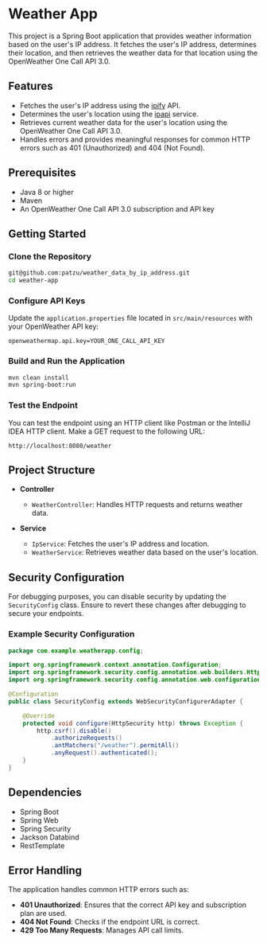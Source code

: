 
# Weather App

This project is a Spring Boot application that provides weather information based on the user's IP address.
It fetches the user's IP address, determines their location, and then retrieves the weather data for that location using
the OpenWeather One Call API 3.0.

## Features

- Fetches the user's IP address using the [ipify](https://www.ipify.org/) API.
- Determines the user's location using the [ipapi](https://ipapi.co/) service.
- Retrieves current weather data for the user's location using the OpenWeather One Call API 3.0.
- Handles errors and provides meaningful responses for common HTTP errors such as 401 (Unauthorized) and 404 (Not Found).

## Prerequisites

- Java 8 or higher
- Maven
- An OpenWeather One Call API 3.0 subscription and API key

## Getting Started

### Clone the Repository

```bash
git@github.com:patzu/weather_data_by_ip_address.git
cd weather-app
```

### Configure API Keys

Update the `application.properties` file located in `src/main/resources` with your OpenWeather API key:

```properties
openweathermap.api.key=YOUR_ONE_CALL_API_KEY
```

### Build and Run the Application

```bash
mvn clean install
mvn spring-boot:run
```

### Test the Endpoint

You can test the endpoint using an HTTP client like Postman or the IntelliJ IDEA HTTP client. Make a GET request to the following URL:

```
http://localhost:8080/weather
```

## Project Structure

- **Controller**
  - `WeatherController`: Handles HTTP requests and returns weather data.

- **Service**
  - `IpService`: Fetches the user's IP address and location.
  - `WeatherService`: Retrieves weather data based on the user's location.

## Security Configuration

For debugging purposes, you can disable security by updating the `SecurityConfig` class. 
Ensure to revert these changes after debugging to secure your endpoints.

### Example Security Configuration

```java
package com.example.weatherapp.config;

import org.springframework.context.annotation.Configuration;
import org.springframework.security.config.annotation.web.builders.HttpSecurity;
import org.springframework.security.config.annotation.web.configuration.WebSecurityConfigurerAdapter;

@Configuration
public class SecurityConfig extends WebSecurityConfigurerAdapter {

    @Override
    protected void configure(HttpSecurity http) throws Exception {
        http.csrf().disable()
            .authorizeRequests()
            .antMatchers("/weather").permitAll()
            .anyRequest().authenticated();
    }
}
```

## Dependencies

- Spring Boot
- Spring Web
- Spring Security
- Jackson Databind
- RestTemplate

## Error Handling

The application handles common HTTP errors such as:
- **401 Unauthorized**: Ensures that the correct API key and subscription plan are used.
- **404 Not Found**: Checks if the endpoint URL is correct.
- **429 Too Many Requests**: Manages API call limits.
